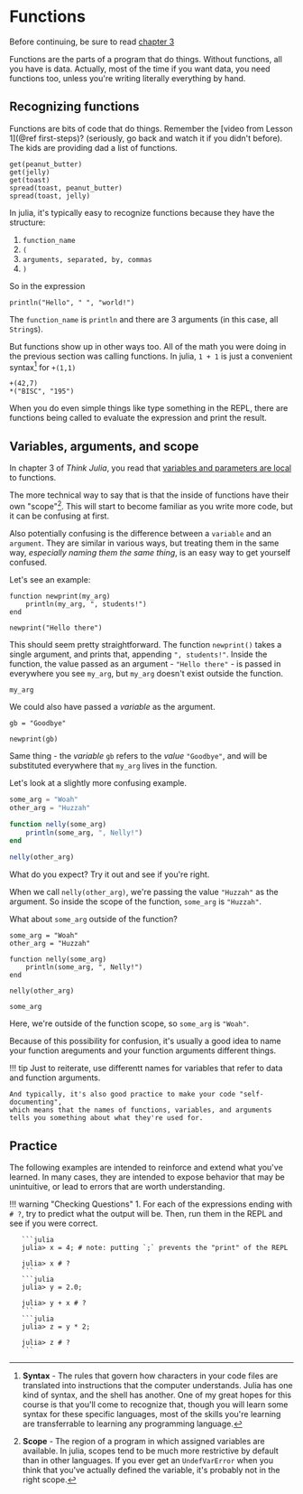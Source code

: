 # Functions

Before continuing,
be sure to read 
[chapter 3](https://benlauwens.github.io/ThinkJulia.jl/latest/book.html#chap03)

Functions are the parts of a program that do things.
Without functions, all you have is data.
Actually, most of the time if you want data,
you need functions too,
unless you're writing literally everything by hand.

## Recognizing functions

Functions are bits of code that do things.
Remember the [video from Lesson 1](@ref first-steps)?
(seriously, go back and watch it if you didn't before).
The kids are providing dad a list of functions.

```
get(peanut_butter)
get(jelly)
get(toast)
spread(toast, peanut_butter)
spread(toast, jelly)
```

In julia, it's typically easy to recognize functions because they have the structure:

1. `function_name`
2. `(`
3. `arguments, separated, by, commas`
4. `)`

So in the expression

```@repl
println("Hello", " ", "world!")
```

The `function_name` is `println`
and there are 3 arguments (in this case, all `String`s).

But functions show up in other ways too. 
All of the math you were doing in the previous section
was calling functions.
In julia, `1 + 1` is just a convenient syntax[^1] for `+(1,1)`

```@repl
+(42,7)
*("BISC", "195")
```

When you do even simple things like type something in the REPL,
there are functions being called
to evaluate the expression and print the result.

## Variables, arguments, and scope

In chapter 3 of _Think Julia_, you read that
[variables and parameters are local](https://benlauwens.github.io/ThinkJulia.jl/latest/book.html#_variables_and_parameters_are_local)
to functions. 

The more technical way to say that is that the inside of functions
have their own "scope"[^2].
This will start to become familiar as you write more code,
but it can be confusing at first.

Also potentially confusing is the difference between a `variable`
and an `argument`.
They are similar in various ways,
but treating them in the same way,
_especially naming them the same thing_,
is an easy way to get yourself confused.

Let's see an example:

```@example args
function newprint(my_arg)
    println(my_arg, ", students!")
end

newprint("Hello there")
```

This should seem pretty straightforward.
The function `newprint()` takes a single argument,
and prints that, appending `", students!"`.
Inside the function,
the value passed as an argument - `"Hello there"` -
is passed in everywhere you see `my_arg`,
but `my_arg` doesn't exist outside the function.

```@example args
my_arg
```

We could also have passed a _variable_ as the argument.

```@example args
gb = "Goodbye"

newprint(gb)
```

Same thing - the _variable_ `gb` refers to the _value_ `"Goodbye"`,
and will be substituted everywhere that `my_arg` lives in the function.

Let's look at a slightly more confusing example.

```julia
some_arg = "Woah"
other_arg = "Huzzah"

function nelly(some_arg)
    println(some_arg, ", Nelly!")
end

nelly(other_arg)
``` 

What do you expect?
Try it out and see if you're right.

When we call `nelly(other_arg)`,
we're passing the value `"Huzzah"` as the argument.
So inside the scope of the function,
`some_arg` is `"Huzzah"`.

What about `some_arg` outside of the function?

```@setup args2
some_arg = "Woah"
other_arg = "Huzzah"

function nelly(some_arg)
    println(some_arg, ", Nelly!")
end

nelly(other_arg)
```
```@example args2
some_arg
```

Here, we're outside of the function scope,
so `some_arg` is `"Woah"`.

Because of this possibility for confusion,
it's usually a good idea to name your function areguments
and your function arguments different things. 

!!! tip
    Just to reiterate,
    use differentt names for variables that refer to data
    and function arguments.

    And typically, it's also good practice to make your code "self-documenting",
    which means that the names of functions, variables, and arguments
    tells you something about what they're used for.

## Practice

The following examples are intended to reinforce and extend what you've learned.
In many cases, they are intended to expose behavior that may be unintuitive,
or lead to errors that are worth understanding.

!!! warning "Checking Questions"
    1. For each of the expressions ending with `# ?`,
       try to predict what the output will be.
       Then, run them in the REPL and see if you were correct.

       ```julia
       julia> x = 4; # note: putting `;` prevents the "print" of the REPL
       
       julia> x # ?
       ```
       ```julia
       julia> y = 2.0;

       julia> y + x # ?
       ```
       ```julia
       julia> z = y * 2;

       julia> z # ?
       ```

[^1]: **Syntax** - The rules that govern how characters in your code files
      are translated into instructions that the computer understands.
      Julia has one kind of syntax, and the shell has another.
      One of my great hopes for this course is that you'll come to recognize that,
      though you will learn some syntax for these specific languages,
      most of the skills you're learning are transferrable
      to learning any programming language.
[^2]: **Scope** - The region of a program in which assigned variables are available.
      In julia, scopes tend to be much more restrictive by default than in other languages.
      If you ever get an `UndefVarError` when you think that you've actually defined the variable,
      it's probably not in the right scope. 